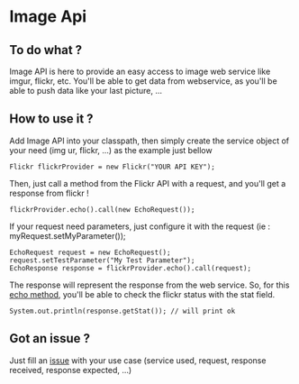 Image Api
=========

To do what ?
------------
Image API is here to provide an easy access to image web service like imgur, flickr, etc.
You'll be able to get data from webservice, as you'll be able to push data like your last picture, ...

How to use it ?
---------------
Add Image API into your classpath, then simply create the service object of your need (img ur, flickr, ...)
as the example just bellow

    Flickr flickrProvider = new Flickr("YOUR API KEY");

Then, just call a method from the Flickr API with a request, and you'll get a response from flickr !

    flickrProvider.echo().call(new EchoRequest());

If your request need parameters, just configure it with the request (ie : myRequest.setMyParameter());

    EchoRequest request = new EchoRequest();
    request.setTestParameter("My Test Parameter");
    EchoResponse response = flickrProvider.echo().call(request);

The response will represent the response from the web service.
So, for this [echo method](http://www.flickr.com/services/api/flickr.test.echo.html), you'll be able to check
the flickr status with the stat field.

    System.out.println(response.getStat()); // will print ok


Got an issue ?
--------------
Just fill an [issue](https://github.com/dwursteisen/imgur-API/issues) with your use case (service used, request, response received, response expected, ...)

